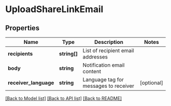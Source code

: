 # UploadShareLinkEmail

## Properties
Name | Type | Description | Notes
------------ | ------------- | ------------- | -------------
**recipients** | **string[]** | List of recipient email addresses | 
**body** | **string** | Notification email content | 
**receiver_language** | **string** | Language tag for messages to receiver | [optional] 

[[Back to Model list]](../README.md#documentation-for-models) [[Back to API list]](../README.md#documentation-for-api-endpoints) [[Back to README]](../README.md)


